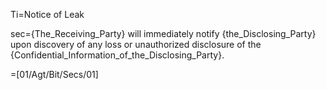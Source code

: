 Ti=Notice of Leak

sec={The_Receiving_Party} will immediately notify {the_Disclosing_Party} upon discovery of any loss or unauthorized disclosure of the {Confidential_Information_of_the_Disclosing_Party}.

=[01/Agt/Bit/Secs/01]

